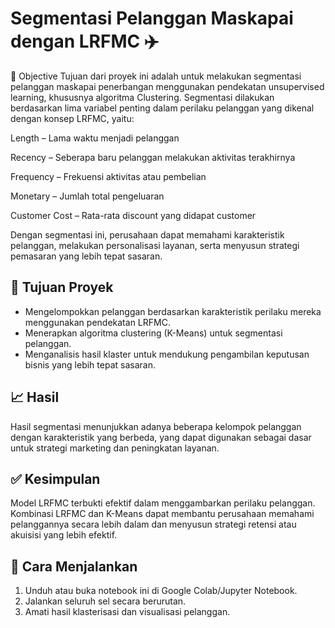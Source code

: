 # Segmentasi Pelanggan Maskapai dengan LRFMC ✈️

🎯 Objective
Tujuan dari proyek ini adalah untuk melakukan segmentasi pelanggan maskapai penerbangan menggunakan pendekatan unsupervised learning, khususnya algoritma Clustering. Segmentasi dilakukan berdasarkan lima variabel penting dalam perilaku pelanggan yang dikenal dengan konsep LRFMC, yaitu:

Length – Lama waktu menjadi pelanggan

Recency – Seberapa baru pelanggan melakukan aktivitas terakhirnya

Frequency – Frekuensi aktivitas atau pembelian

Monetary – Jumlah total pengeluaran

Customer Cost – Rata-rata discount yang didapat customer

Dengan segmentasi ini, perusahaan dapat memahami karakteristik pelanggan, melakukan personalisasi layanan, serta menyusun strategi pemasaran yang lebih tepat sasaran.

## 🎯 Tujuan Proyek

- Mengelompokkan pelanggan berdasarkan karakteristik perilaku mereka menggunakan pendekatan LRFMC.
- Menerapkan algoritma clustering (K-Means) untuk segmentasi pelanggan.
- Menganalisis hasil klaster untuk mendukung pengambilan keputusan bisnis yang lebih tepat sasaran.


## 📈 Hasil

Hasil segmentasi menunjukkan adanya beberapa kelompok pelanggan dengan karakteristik yang berbeda, yang dapat digunakan sebagai dasar untuk strategi marketing dan peningkatan layanan.

## ✅ Kesimpulan

Model LRFMC terbukti efektif dalam menggambarkan perilaku pelanggan. Kombinasi LRFMC dan K-Means dapat membantu perusahaan memahami pelanggannya secara lebih dalam dan menyusun strategi retensi atau akuisisi yang lebih efektif.

## 🚀 Cara Menjalankan

1. Unduh atau buka notebook ini di Google Colab/Jupyter Notebook.
2. Jalankan seluruh sel secara berurutan.
3. Amati hasil klasterisasi dan visualisasi pelanggan.
